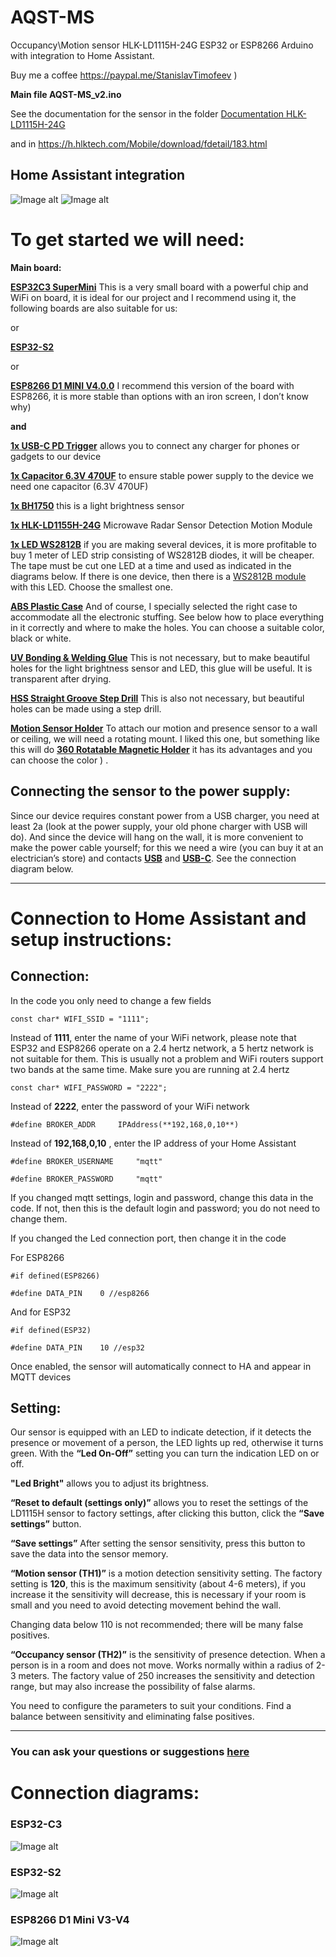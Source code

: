 # AQST-MS
Occupancy\Motion sensor HLK-LD1115H-24G ESP32 or ESP8266 Arduino with integration to Home Assistant.

Buy me a coffee https://paypal.me/StanislavTimofeev       )

**Main file AQST-MS_v2.ino**

See the documentation for the sensor in the folder [Documentation HLK-LD1115H-24G ](https://github.com/stiamon77/AQST-MS/tree/main/Documentation%20HLK-LD1115H-24G)

and in https://h.hlktech.com/Mobile/download/fdetail/183.html

## **Home Assistant integration**

![Image alt](https://github.com/stiamon77/AQST-MS/blob/main/image/AQST-MS_HA_img1.png)
![Image alt](https://github.com/stiamon77/AQST-MS/blob/main/image/AQST-MS_HA_img2.png)


# **To get started we will need:**

**Main board:**

[**ESP32С3 SuperMini**](https://s.click.aliexpress.com/e/_mMy9m2s) This is a very small board with a powerful chip and WiFi on board, it is ideal for our project and I recommend using it, the following boards are also suitable for us:

or

[**ESP32-S2**](https://s.click.aliexpress.com/e/_mNCYsni)

or

[**ESP8266 D1 MINI V4.0.0**](https://s.click.aliexpress.com/e/_m0Oh844) I recommend this version of the board with ESP8266, it is more stable than options with an iron screen, I don’t know why)

**and**

[**1x USB-C PD Trigger**](https://s.click.aliexpress.com/e/_oFomIyB) allows you to connect any charger for phones or gadgets to our device

[**1x Capacitor 6.3V 470UF**](https://s.click.aliexpress.com/e/_Ex5wAbL) to ensure stable power supply to the device we need one capacitor (6.3V 470UF)

[**1x BH1750**](https://s.click.aliexpress.com/e/_mNCYsni) this is a light brightness sensor

[**1x HLK-LD1155H-24G**](https://s.click.aliexpress.com/e/_mOwmUMk) Microwave Radar Sensor Detection Motion Module

[**1x LED WS2812B**](https://s.click.aliexpress.com/e/_EQSz20l) if you are making several devices, it is more profitable to buy 1 meter of LED strip consisting of WS2812B diodes, it will be cheaper. The tape must be cut one LED at a time and used as indicated in the diagrams below.  If there is one device, then there is a [WS2812B module](https://s.click.aliexpress.com/e/_mtHwtJO) with this LED. Choose the smallest one.

[**ABS Plastic Case**](https://s.click.aliexpress.com/e/_mNRPQqo) And of course, I specially selected the right case to accommodate all the electronic stuffing. See below how to place everything in it correctly and where to make the holes. You can choose a suitable color, black or white.

[**UV Bonding & Welding Glue**](https://s.click.aliexpress.com/e/_mKt8EUU) This is not necessary, but to make beautiful holes for the light brightness sensor and LED, this glue will be useful. It is transparent after drying.

[**HSS Straight Groove Step Drill**](https://s.click.aliexpress.com/e/_mqpy4ZI) This is also not necessary, but beautiful holes can be made using a step drill.

[**Motion Sensor Holder**](https://s.click.aliexpress.com/e/_m0g4aag) To attach our motion and presence sensor to a wall or ceiling, we will need a rotating mount. I liked this one, but something like this will do [**360 Rotatable Magnetic Holder**](https://s.click.aliexpress.com/e/_omawH59) it has its advantages and you can choose the color ) .

## **Connecting the sensor to the power supply**:

Since our device requires constant power from a USB charger, you need at least 2a (look at the power supply, your old phone charger with USB will do). And since the device will hang on the wall, it is more convenient to make the power cable yourself; for this we need a wire (you can buy it at an electrician’s store) and contacts [**USB**](https://s.click.aliexpress.com/e/_ok0QxCx) and [**USB-C**](https://s.click.aliexpress.com/e/_mtt0R5a). See the connection diagram below.

***
   

# **Connection to Home Assistant and setup instructions:**

## **Connection:**

In the code you only need to change a few fields

`const char* WIFI_SSID = "1111";` 

Instead of **1111**, enter the name of your WiFi network, please note that ESP32 and ESP8266 operate on a 2.4 hertz network, a 5 hertz network is not suitable for them. This is usually not a problem and WiFi routers support two bands at the same time. Make sure you are running at 2.4 hertz

`const char* WIFI_PASSWORD = "2222";`

Instead of **2222**, enter the password of your WiFi network

`#define BROKER_ADDR     IPAddress(**192,168,0,10**)`

Instead of **192,168,0,10** , enter the IP address of your Home Assistant

`#define BROKER_USERNAME     "mqtt"`

`#define BROKER_PASSWORD     "mqtt"`

If you changed mqtt settings, login and password, change this data in the code. If not, then this is the default login and password; you do not need to change them.

If you changed the Led connection port, then change it in the code

For ESP8266

`#if defined(ESP8266)`

`#define DATA_PIN    0 //esp8266`

And for ESP32

`#if defined(ESP32)`

`#define DATA_PIN    10 //esp32`

Once enabled, the sensor will automatically connect to HA and appear in MQTT devices

## **Setting:**

Our sensor is equipped with an LED to indicate detection, if it detects the presence or movement of a person, the LED lights up red, otherwise it turns green.
With the **“Led On-Off”** setting you can turn the indication LED on or off.

**"Led Bright"** allows you to adjust its brightness.

**“Reset to default (settings only)”** allows you to reset the settings of the LD1115H sensor to factory settings, after clicking this button, click the **“Save settings”** button.

**“Save settings”** After setting the sensor sensitivity, press this button to save the data into the sensor memory.

**“Motion sensor (TH1)”** is a motion detection sensitivity setting. The factory setting is **120**, this is the maximum sensitivity (about 4-6 meters), if you increase it the sensitivity will decrease, this is necessary if your room is small and you need to avoid detecting movement behind the wall.

Changing data below 110 is not recommended; there will be many false positives.

**“Occupancy sensor (TH2)”** is the sensitivity of presence detection. When a person is in a room and does not move. Works normally within a radius of 2-3 meters. The factory value of 250 increases the sensitivity and detection range, but may also increase the possibility of false alarms.

You need to configure the parameters to suit your conditions. Find a balance between sensitivity and eliminating false positives.

***
 
 
### **You can ask your questions or suggestions [here](https://github.com/stiamon77/AQST-MS/discussions)**






# **Connection diagrams:**

### **ESP32-C3**

![Image alt](https://github.com/stiamon77/AQST-MS/blob/main/image/ESP32-C3.jpg)

### **ESP32-S2**

![Image alt](https://github.com/stiamon77/AQST-MS/blob/main/image/ESP32-S2.jpg)

### **ESP8266 D1 Mini V3-V4**

![Image alt](https://github.com/stiamon77/AQST-MS/blob/main/image/ESP8266%20D1%20Mini.jpg)
